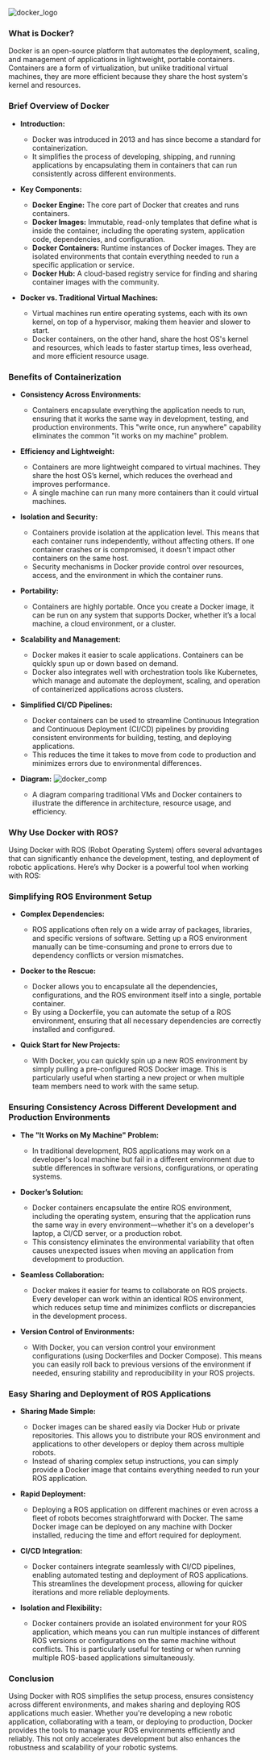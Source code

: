 
![docker_logo](../images/image.png)
### What is Docker?

Docker is an open-source platform that automates the deployment, scaling, and management of applications in lightweight, portable containers. Containers are a form of virtualization, but unlike traditional virtual machines, they are more efficient because they share the host system's kernel and resources.

### Brief Overview of Docker

- **Introduction:**
  - Docker was introduced in 2013 and has since become a standard for containerization.
  - It simplifies the process of developing, shipping, and running applications by encapsulating them in containers that can run consistently across different environments.

- **Key Components:**
  - **Docker Engine:** The core part of Docker that creates and runs containers.
  - **Docker Images:** Immutable, read-only templates that define what is inside the container, including the operating system, application code, dependencies, and configuration.
  - **Docker Containers:** Runtime instances of Docker images. They are isolated environments that contain everything needed to run a specific application or service.
  - **Docker Hub:** A cloud-based registry service for finding and sharing container images with the community.

- **Docker vs. Traditional Virtual Machines:**
  - Virtual machines run entire operating systems, each with its own kernel, on top of a hypervisor, making them heavier and slower to start.
  - Docker containers, on the other hand, share the host OS's kernel and resources, which leads to faster startup times, less overhead, and more efficient resource usage.

### Benefits of Containerization

- **Consistency Across Environments:**
  - Containers encapsulate everything the application needs to run, ensuring that it works the same way in development, testing, and production environments. This "write once, run anywhere" capability eliminates the common "it works on my machine" problem.

- **Efficiency and Lightweight:**
  - Containers are more lightweight compared to virtual machines. They share the host OS’s kernel, which reduces the overhead and improves performance.
  - A single machine can run many more containers than it could virtual machines.

- **Isolation and Security:**
  - Containers provide isolation at the application level. This means that each container runs independently, without affecting others. If one container crashes or is compromised, it doesn't impact other containers on the same host.
  - Security mechanisms in Docker provide control over resources, access, and the environment in which the container runs.

- **Portability:**
  - Containers are highly portable. Once you create a Docker image, it can be run on any system that supports Docker, whether it’s a local machine, a cloud environment, or a cluster.

- **Scalability and Management:**
  - Docker makes it easier to scale applications. Containers can be quickly spun up or down based on demand.
  - Docker also integrates well with orchestration tools like Kubernetes, which manage and automate the deployment, scaling, and operation of containerized applications across clusters.

- **Simplified CI/CD Pipelines:**
  - Docker containers can be used to streamline Continuous Integration and Continuous Deployment (CI/CD) pipelines by providing consistent environments for building, testing, and deploying applications.
  - This reduces the time it takes to move from code to production and minimizes errors due to environmental differences.


- **Diagram:**
![docker_comp](../images/2.png)
  - A diagram comparing traditional VMs and Docker containers to illustrate the difference in architecture, resource usage, and efficiency.
  
### Why Use Docker with ROS?

Using Docker with ROS (Robot Operating System) offers several advantages that can significantly enhance the development, testing, and deployment of robotic applications. Here’s why Docker is a powerful tool when working with ROS:

### Simplifying ROS Environment Setup

- **Complex Dependencies:**
  - ROS applications often rely on a wide array of packages, libraries, and specific versions of software. Setting up a ROS environment manually can be time-consuming and prone to errors due to dependency conflicts or version mismatches.
  
- **Docker to the Rescue:**
  - Docker allows you to encapsulate all the dependencies, configurations, and the ROS environment itself into a single, portable container. 
  - By using a Dockerfile, you can automate the setup of a ROS environment, ensuring that all necessary dependencies are correctly installed and configured.

- **Quick Start for New Projects:**
  - With Docker, you can quickly spin up a new ROS environment by simply pulling a pre-configured ROS Docker image. This is particularly useful when starting a new project or when multiple team members need to work with the same setup.

### Ensuring Consistency Across Different Development and Production Environments

- **The "It Works on My Machine" Problem:**
  - In traditional development, ROS applications may work on a developer's local machine but fail in a different environment due to subtle differences in software versions, configurations, or operating systems.
  
- **Docker’s Solution:**
  - Docker containers encapsulate the entire ROS environment, including the operating system, ensuring that the application runs the same way in every environment—whether it's on a developer's laptop, a CI/CD server, or a production robot.
  - This consistency eliminates the environmental variability that often causes unexpected issues when moving an application from development to production.

- **Seamless Collaboration:**
  - Docker makes it easier for teams to collaborate on ROS projects. Every developer can work within an identical ROS environment, which reduces setup time and minimizes conflicts or discrepancies in the development process.
  
- **Version Control of Environments:**
  - With Docker, you can version control your environment configurations (using Dockerfiles and Docker Compose). This means you can easily roll back to previous versions of the environment if needed, ensuring stability and reproducibility in your ROS projects.

### Easy Sharing and Deployment of ROS Applications

- **Sharing Made Simple:**
  - Docker images can be shared easily via Docker Hub or private repositories. This allows you to distribute your ROS environment and applications to other developers or deploy them across multiple robots.
  - Instead of sharing complex setup instructions, you can simply provide a Docker image that contains everything needed to run your ROS application.

- **Rapid Deployment:**
  - Deploying a ROS application on different machines or even across a fleet of robots becomes straightforward with Docker. The same Docker image can be deployed on any machine with Docker installed, reducing the time and effort required for deployment.
  
- **CI/CD Integration:**
  - Docker containers integrate seamlessly with CI/CD pipelines, enabling automated testing and deployment of ROS applications. This streamlines the development process, allowing for quicker iterations and more reliable deployments.
  
- **Isolation and Flexibility:**
  - Docker containers provide an isolated environment for your ROS application, which means you can run multiple instances of different ROS versions or configurations on the same machine without conflicts. This is particularly useful for testing or when running multiple ROS-based applications simultaneously.

### Conclusion

Using Docker with ROS simplifies the setup process, ensures consistency across different environments, and makes sharing and deploying ROS applications much easier. Whether you're developing a new robotic application, collaborating with a team, or deploying to production, Docker provides the tools to manage your ROS environments efficiently and reliably. This not only accelerates development but also enhances the robustness and scalability of your robotic systems.